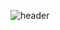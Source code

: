 ![header](https://capsule-render.vercel.app/api?type=waving&color=timeGradient&text=Welcome%20my%20to%20GitHub%20👋&animation=twinkling&fontSize=35&fontAlignY=40&fontAlign=70&height=250)

<!--
**asdfqwerzxcc/asdfqwerzxcc** is a ✨ _special_ ✨ repository because its `README.md` (this file) appears on your GitHub profile.

Here are some ideas to get you started:

- 🔭 I’m currently working on ...
- 🌱 I’m currently learning ...
- 👯 I’m looking to collaborate on ...
- 🤔 I’m looking for help with ...
- 💬 Ask me about ...
- 📫 How to reach me: ...
- 😄 Pronouns: ...
- ⚡ Fun fact: ...
-->
